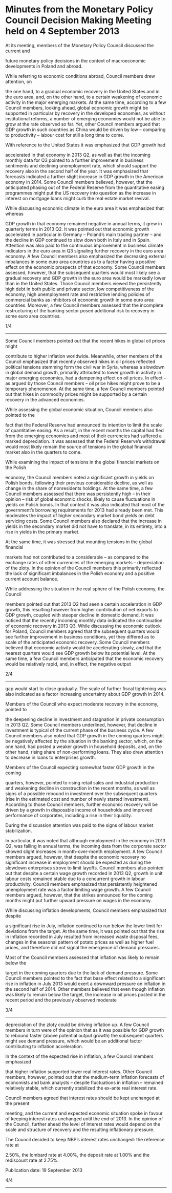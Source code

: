 # Minutes from the Monetary Policy Council Decision Making Meeting held on 4 September 2013

At its meeting, members of the Monetary Policy Council discussed the current and

future monetary policy decisions in the context of macroeconomic developments in
Poland and abroad.

While referring to economic conditions abroad, Council members drew attention, on

the one hand, to a gradual economic recovery in the United States and in the euro area,
and, on the other hand, to a certain weakening of economic activity in the major
emerging markets. At the same time, according to a few Council members, looking
ahead, global economic growth might be supported in particular by recovery in the
developed economies, as without institutional reforms, a number of emerging economies
would not be able to grow at the rate observed so far. Yet, other Council members
argued that GDP growth in such countries as China would be driven by low –
comparing to productivity – labour cost for still a long time to come.

With reference to the United States it was emphasized that GDP growth had

accelerated in that economy in 2013 Q2, as well as that the incoming monthly data for Q3
pointed to a further improvement in business sentiments and declining unemployment
rate, which should support the recovery also in the second half of the year. It was
emphasized that forecasts indicated a further slight increase in GDP growth in the
American economy in 2014. Some Council members believed, however, that the
anticipated phasing out of the Federal Reserve from the quantitative easing programmes
might put the US recovery into question as the increase in interest on mortgage loans
might curb the real estate market revival.

While discussing economic climate in the euro area it was emphasized that whereas

GDP growth in that economy remained negative in annual terms, it grew in quarterly
terms in 2013 Q2. It was pointed out that economic growth accelerated in particular in
Germany – Poland’s main trading partner – and the decline in GDP continued to slow
down both in Italy and in Spain. Attention was also paid to the continuous improvement
in business climate indicators in the euro area in Q3 signaling further recovery in the
euro area economy. A few Council members also emphasized the decreasing external
imbalances in some euro area countries as to a factor having a positive effect on the
economic prospects of that economy. Some Council members assessed, however, that the
subsequent quarters would most likely see a gradual recovery and GDP growth in the
euro area would be markedly lower than in the United States. Those Council members
viewed the persistently high debt in both public and private sector, low competitiveness
of the economy, high unemployment rate and restrictive lending policies of commercial
banks as inhibitors of economic growth in some euro area countries. Moreover, a few
Council members assessed that the incomplete restructuring of the banking sector posed
additional risk to recovery in some euro area countries.

1/4


-----

Some Council members pointed out that the recent hikes in global oil prices might

contribute to higher inflation worldwide. Meanwhile, other members of the Council
emphasized that recently observed hikes in oil prices reflected political tensions
stemming form the civil war in Syria, whereas a slowdown in global demand growth,
primarily attributed to lower growth in activity in major emerging economies, had a
dampening effect on oil prices. In effect – as argued by those Council members – oil price
hikes might prove to be a temporary phenomenon. At the same time, a few Council
members pointed out that hikes in commodity prices might be supported by a certain
recovery in the advanced economies.

While assessing the global economic situation, Council members also pointed to the

fact that the Federal Reserve had announced its intention to limit the scale of quantitative
easing. As a result, in the recent months the capital had fled from the emerging
economies and most of their currencies had suffered a marked depreciation. It was
assessed that the Federal Reserve’s withdrawal would most likely remain the source of
tensions in the global financial market also in the quarters to come.

While examining the impact of tensions in the global financial markets on the Polish

economy, the Council members noted a significant growth in yields on Polish bonds,
following their previous considerable decline, as well as change in the share of nonresidents holdings. At the same time, a few Council members assessed that there was
persistently high – in their opinion – risk of global economic shocks, likely to cause
fluctuations in yields on Polish bonds. In that context it was also indicated that most of
the government’s borrowing requirements for 2013 had already been met. This
moderates the impact of higher secondary market bond yields on debt servicing costs.
Some Council members also declared that the increase in yields in the secondary market
did not have to translate, in its entirety, into a rise in yields in the primary market.

At the same time, it was stressed that mounting tensions in the global financial

markets had not contributed to a considerable – as compared to the exchange rates of
other currencies of the emerging markets – depreciation of the zloty. In the opinion of
the Council members this primarily reflected the lack of significant imbalances in the
Polish economy and a positive current account balance.

While addressing the situation in the real sphere of the Polish economy, the Council

members pointed out that 2013 Q2 had seen a certain acceleration in GDP growth, this
resulting however from higher contribution of net exports to GDP growth, coupled with
steeper decline in domestic demand. It was noticed that the recently incoming monthly
data indicated the continuation of economic recovery in 2013 Q3. While discussing the
economic outlook for Poland, Council members agreed that the subsequent quarters
would see further improvement in business conditions, yet they differed as to scale of
the anticipated economic recovery. Some Council members believed that economic
activity would be accelerating slowly, and that the nearest quarters would see GDP
growth below its potential level. At the same time, a few Council members anticipated
that the economic recovery would be relatively rapid, and, in effect, the negative output

2/4


-----

gap would start to close gradually. The scale of further fiscal tightening was also
indicated as a factor increasing uncertainty about GDP growth in 2014.

Members of the Council who expect moderate recovery in the economy, pointed to

the deepening decline in investment and stagnation in private consumption in 2013 Q2.
Some Council members underlined, however, that decline in investment is typical of the
current phase of the business cycle. A few Council members also noted that GDP growth
in the coming quarters might be negatively affected by the situation in the banking
sector, which, on the one hand, had posted a weaker growth in household deposits, and,
on the other hand, rising share of non-performing loans. They also drew attention to
decrease in loans to enterprises growth.

Members of the Council expecting somewhat faster GDP growth in the coming

quarters, however, pointed to rising retail sales and industrial production and
weakening decline in construction in the recent months, as well as signs of a possible
rebound in investment over the subsequent quarters (rise in the estimated cost and
number of newly started investment). According to those Council members, further
economic recovery will be driven by a growth in disposable income of households and
improved performance of corporates, including a rise in their liquidity.

During the discussion attention was paid to the signs of labour market stabilization.

In particular, it was noted that although employment in the economy in 2013 Q2, was
falling in annual terms, the incoming data from the corporate sector showed slight
increases in month-over-month employment. A few Council members argued, however,
that despite the economic recovery no significant increase in employment should be
expected as during the slowdown enterprises strove to limit layoffs. Council members
also pointed out that despite a certain wage growth recorded in 2013 Q2, growth in unit
labour costs remained stable due to a concurrent growth in labour productivity. Council
members emphasized that persistently heightened unemployment rate was a factor
limiting wage growth. A few Council members argued, however, that the strikes
announced for the coming months might put further upward pressure on wages in the
economy.

While discussing inflation developments, Council members emphasized that despite

a significant rise in July, inflation continued to run below the lower limit for deviations
from the target. At the same time, it was pointed out that the rise in inflation recorded in
July resulted from increased waste disposal fees, changes in the seasonal pattern of
potato prices as well as higher fuel prices, and therefore did not signal the emergence of
demand pressures.

Most of the Council members assessed that inflation was likely to remain below the

target in the coming quarters due to the lack of demand pressure. Some Council
members pointed to the fact that base effect related to a significant rise in inflation in July
2013 would exert a downward pressure on inflation in the second half of 2014. Other
members believed that even though inflation was likely to remain below the target, the
increase in oil prices posted in the recent period and the previously observed moderate

3/4


-----

depreciation of the zloty could be driving inflation up. A few Council members in turn
were of the opinion that as it was possible for GDP growth to rebound faster (above
potential output growth) the subsequent quarters might see demand pressure, which
would be an additional factor contributing to inflation acceleration.

In the context of the expected rise in inflation, a few Council members emphasized

that higher inflation supported lower real interest rates. Other Council members,
however, pointed out that the medium-term inflation forecasts of economists and bank
analysts – despite fluctuations in inflation – remained relatively stable, which currently
stabilized the ex-ante real interest rate.

Council members agreed that interest rates should be kept unchanged at the present

meeting, and the current and expected economic situation spoke in favour of keeping
interest rates unchanged until the end of 2013. In the opinion of the Council, further
ahead the level of interest rates would depend on the scale and structure of recovery and
the resulting inflationary pressure.

The Council decided to keep NBP’s interest rates unchanged: the reference rate at

2.50%, the lombard rate at 4.00%, the deposit rate at 1.00% and the rediscount rate at
2.75%.

Publication date: 19 September 2013

4/4


-----

